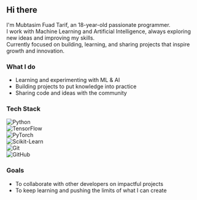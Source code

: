 ## Hi there  

I'm Mubtasim Fuad Tarif, an 18-year-old passionate programmer.  
I work with Machine Learning and Artificial Intelligence, always exploring new ideas and improving my skills.  
Currently focused on building, learning, and sharing projects that inspire growth and innovation.  

### What I do  
- Learning and experimenting with ML & AI  
- Building projects to put knowledge into practice  
- Sharing code and ideas with the community  

### Tech Stack  
![Python](https://img.shields.io/badge/Python-3776AB?style=for-the-badge&logo=python&logoColor=white)  
![TensorFlow](https://img.shields.io/badge/TensorFlow-FF6F00?style=for-the-badge&logo=tensorflow&logoColor=white)  
![PyTorch](https://img.shields.io/badge/PyTorch-EE4C2C?style=for-the-badge&logo=pytorch&logoColor=white)  
![Scikit-Learn](https://img.shields.io/badge/Scikit--Learn-F7931E?style=for-the-badge&logo=scikit-learn&logoColor=white)  
![Git](https://img.shields.io/badge/Git-F05032?style=for-the-badge&logo=git&logoColor=white)  
![GitHub](https://img.shields.io/badge/GitHub-181717?style=for-the-badge&logo=github&logoColor=white)  

### Goals  
- To collaborate with other developers on impactful projects  
- To keep learning and pushing the limits of what I can create
